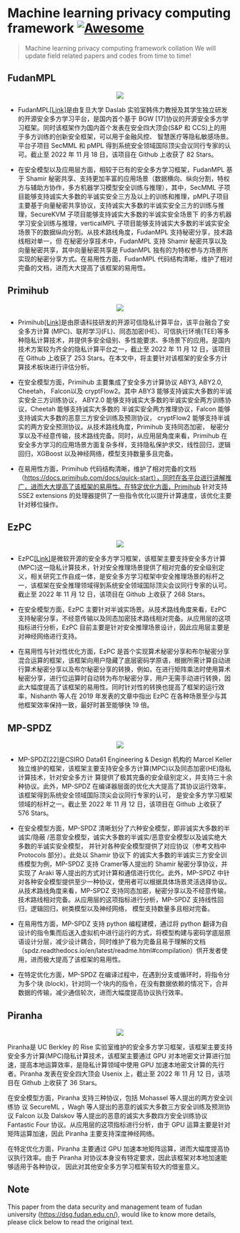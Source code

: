 
# Machine learning privacy computing framework  [![Awesome](https://cdn.jsdelivr.net/gh/sindresorhus/awesome@d7305f38d29fed78fa85652e3a63e154dd8e8829/media/badge.svg)](https://github.com/Chenytstu/Private-Neural-NetWork-Inference)
> Machine learning privacy computing framework collation
We will update field related papers and codes from time to time!

## FudanMPL  
<div align=center>
<img src="https://github.com/Chenytstu/Private-Neural-NetWork-Inference/assets/80495405/5e405352-1483-41f2-abe9-2cfccb623780" >
</div>

- FudanMPL[[Link]](https://github.com/FudanMPL)是由复旦大学 Daslab 实验室韩伟力教授及其学生独立研发的开源安全多方学习平台，是国内首个基于 BGW [17]协议的开源安全多方学习框架。同时该框架作为国内首个发表在安全四大顶会(S&P 和 CCS)上的用于多方训练的创新安全框架，可以用于金融风控、 智慧医疗等隐私敏感场景。平台子项目 SecMML 和 pMPL 得到系统安全领域国际顶尖会议同行专家的认可。截止至 2022 年 11 月 18 日，该项目在 Github 上收获了 82 Stars。 

- 在安全模型以及应用层方面，相较于已有的安全多方学习框架，FudanMPL 基于 Shamir 秘密共享、支持更加丰富的应用场景（数据横向、纵向分割，特权方与辅助方协作，多方机器学习模型安全训练与推理），其中，SecMML 子项目能够支持诚实大多数的半诚实安全三方及以上的训练和推理，pMPL子项目主要基于向量秘密共享协议，支持诚实大多数的半诚实安全三方的训练与推理，SecureKVM 子项目能够支持诚实大多数的半诚实安全场景下 的多方机器学习安全训练与推理，verticalMPL 子项目能够支持诚实大多数的半诚实安全场景下的数据纵向分割。从技术路线角度，FudanMPL 支持秘密分享，技术路线相对单一，但 在秘密分享技术中，FudanMPL 支持 Shamir 秘密共享以及向量秘密共享，其中向量秘密共享是 FudanMPL 独有的为特权参与方场景所实现的秘密分享方式。在易用性方面，FudanMPL 代码结构清晰，维护了相对完备的文档，进而大大提高了该框架的易用性。



## Primihub
<div align=center>
<img src="https://github.com/Chenytstu/Private-Neural-NetWork-Inference/assets/80495405/bea3701f-29db-41c7-8a7e-e763fae0860c" >
</div>

- Primihub[[Link]](https://github.com/primihub/primihub)是由原语科技研发的开源可信隐私计算平台，该平台融合了安全多方计算 (MPC)、联邦学习(FL)、同态加密(HE)、可信执行环境(TEE)等多种隐私计算技术，并提供多安全级别、多性能要求、多场景下的应用。是国内技术方案较为齐全的隐私计算平台之一，截止至 2022 年 11 月 12 日，该项目在 Github 上收获了 253 Stars。在本文中，将主要针对该框架的安全多方计算技术板块进行评估分析。

- 在安全模型方面，Primihub 主要集成了安全多方计算协议 ABY3, ABY2.0, Cheetah， Falcon以及 cryptFlow2。其中 ABY3 能够支持诚实大多数的半诚实安全三方训练协议， ABY2.0 能够支持诚实大多数的半诚实安全两方训练协议，Cheetah 能够支持诚实大多数的 半诚实安全两方推理协议，Falcon 能够支持诚实大多数的恶意三方安全训练及预测协议， cryptFlow2 能够支持半诚实的两方安全预测协议。从技术路线角度，Primihub 支持同态加密， 秘密分享以及不经意传输，技术路线完备。同时，从应用层角度来看，Primihub 在安全多方学习的应用场景方面复杂多样，支持隐私保护求交，线性回归，逻辑回归，XGBoost 以及神经网络，模型支持数量多且完备。

- 在易用性方面，Primihub 代码结构清晰，维护了相对完备的文档（https://docs.primihub.com/docs/quick-start），同时在各平台进行讲解推广，进而大大提高了该框架的易用性。在特定优化方面，Primihub 针对支持 SSE2 extensions 的处理器提供了一些指令优化以提升计算速度，该优化主要针对移位操作。


## EzPC
<div align=center>
<img src="https://github.com/Chenytstu/Private-Neural-NetWork-Inference/assets/80495405/4b2d8077-fdd3-4d25-ab01-60c7cb2d75a7" >
</div>

- EzPC[[Link]](https://github.com/mpc-msri/EzPC)是微软开源的安全多方学习框架，该框架主要支持安全多方计算(MPC)这一隐私计算技术，针对安全推理场景提供了相对完备的安全级别定义，相关研究工作自成一体，是安全多方学习框架中安全推理场景的标杆之一，该框架在安全推理领域得到系统安全领域国际顶尖会议同行专家的认可。截止至 2022 年 11 月 12 日，该项目在 Github 上收获了 268 Stars。

- 在安全模型方面，EzPC 主要针对半诚实场景。从技术路线角度来看，EzPC 支持秘密分享，不经意传输以及同态加密技术路线相对完备。从应用层的这项指标进行分析，EzPC 目前主要是针对安全推理场景设计，因此应用层主要是对神经网络进行支持。

- 在易用性与针对性优化方面，EzPC 是首个实现算术秘密分享和布尔秘密分享混合运算的框架，该框架向用户隐藏了底层密码学原语，根据所需计算自动进行算术秘密分享以及布尔秘密分享的转换，例如，在进行矩阵乘法时使用算术秘密分享，进行位运算时自动转为布尔秘密分享，用户无需手动进行转换，因此大幅度提高了该框架的易用性。同时针对性的转换也提高了框架的运行效率，Nishanth 等人在 2019 年发表的文章中指出 EzPC 在各种场景至少与其他框架效率保持一致，最好时甚至能够快 19 倍。


## MP-SPDZ
<div align=center>
<img src="https://github.com/Chenytstu/Private-Neural-NetWork-Inference/assets/80495405/c945ae4f-3e9f-4621-9fc6-eeac9791dff8" >
</div>

- MP-SPDZ[22]是CSIRO Data61 Engineering & Design 机构的 Marcel Keller 独立维护的框架，该框架主要支持安全多方计算(MPC)以及同态加密(HE)隐私计算技术，针对安全多方计 算提供了极其完备的安全级别定义，并支持三十余种协议。此外，MP-SPDZ 在编译器层面的优化大大提高了其协议运行效率，该框架得到系统安全领域国际顶尖会议同行专家的认可， 是安全多方学习框架领域的标杆之一。截止至 2022 年 11 月 12 日，该项目在 Github 上收获了 576 Stars。

- 在安全模型方面，MP-SPDZ 清晰划分了六种安全模型，即非诚实大多数的半诚实/隐蔽 /恶意安全模型，诚实大多数的半诚实/恶意安全模型以及诚实绝大多数的半诚实安全模型， 并针对各种安全模型提供了对应协议（参考文档中 Protocols 部分）。此处以 Shamir 协议下 的诚实大多数的半诚实三方安全训练模型为例，MP-SPDZ 支持 Cramer等人提出的 Shamir 秘密分享协议，并实现了 Araki 等人提出的方式对计算和通信进行优化。此外，MP-SPDZ 中针对各种安全模型提供至少一种协议，使用者可以根据具体场景灵活选择协议。从技术路线角度来看，MP-SPDZ 支持同态加密，秘密分享以及不经意传输，技术路线相对完备。从应用层的这项指标进行分析，MP-SPDZ 支持线性回归，逻辑回归，树类模型以及神经网络， 模型支持数量多且相对完备。

- 在易用性方面，MP-SPDZ 支持 python 编程建模，通过将 python 翻译为自设计的指令集而后送入虚拟机中进行运行的方式，将模型构建与密码学底层原语设计分层，减少设计耦合，同时维护了极为完备且易于理解的文档（spdz.readthedocs.io/en/latest/readme.html#compilation）供开发者使用，进而极大提高了该框架的易用性。

- 在特定优化方面，MP-SPDZ 在编译过程中，在遇到分支或循环时，将指令分为多个块 (block)，针对同一个块内的指令，在没有数据依赖的情况下，合并数据的传输，减少通信轮次，进而大幅度提高协议执行效率。


## Piranha
<div align=center>
<img src="https://github.com/Chenytstu/Private-Neural-NetWork-Inference/assets/80495405/3e0e81b2-bb2e-4f1c-8cb0-ea801446ce69" >
</div>

Piranha是 UC Berkley 的 Rise 实验室维护的安全多方学习框架，该框架主要支持安全多方计算(MPC)隐私计算技术，该框架主要通过 GPU 对本地密文计算进行加速，提高本地运算效率，是隐私计算领域中使用 GPU 加速本地密文计算的先行者。Piranha 发表在安全四大顶会 Usenix 上，截止至 2022 年 11 月 12 日，该项目在 Github 上收获了 36 Stars。

在安全模型方面，Piranha 支持三种协议，包括 Mohassel 等人提出的两方安全训练协 议 SecureML ，Wagh 等人提出的恶意的诚实大多数三方安全训练及预测协议 Falcon 以及 Dalskov 等人提出的恶意的诚实大多数四方安全训练协议 Fantastic Four 协议。从应用层的这项指标进行分析，由于 GPU 运算主要是针对矩阵运算加速，因此 Piranha 主要支持深度神经网络。

在特定优化方面，Piranha 主要通过 GPU 加速本地矩阵运算，进而大幅度提高协议执行效率。由于 Piranha 对协议本身没有特定要求，因此该框架对本地加速能够适用于各种协议， 因此对其他安全多方学习框架有较大的借鉴意义。

## Note
This paper from the data security and management team of fudan university (https://dsg.fudan.edu.cn/), would like to know more details, please click below to read the original text.
